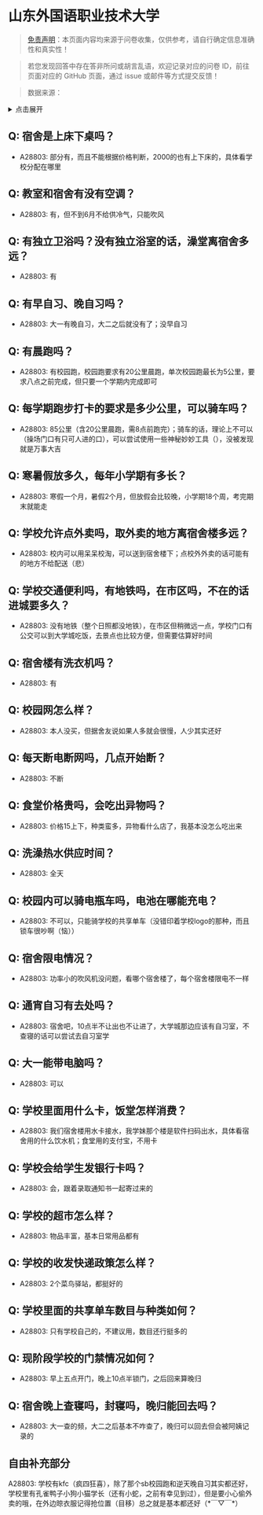 # 山东外国语职业技术大学

> [免责声明](https://colleges.chat/#_3)：本页面内容均来源于问卷收集，仅供参考，请自行确定信息准确性和真实性！

> 若您发现回答中存在答非所问或胡言乱语，欢迎记录对应的问卷 ID，前往页面对应的 GitHub 页面，通过 issue 或邮件等方式提交反馈！

> 数据来源：

<details><summary>点击展开</summary>
<ul>
<li>A28803: 3040563223@qq.com (2025 年 06 月)</li>
</ul>
</details>

## Q: 宿舍是上床下桌吗？

- A28803: 部分有，而且不能根据价格判断，2000的也有上下床的，具体看学校分配在哪里

## Q: 教室和宿舍有没有空调？

- A28803: 有，但不到6月不给供冷气，只能吹风

## Q: 有独立卫浴吗？没有独立浴室的话，澡堂离宿舍多远？

- A28803: 有

## Q: 有早自习、晚自习吗？

- A28803: 大一有晚自习，大二之后就没有了；没早自习

## Q: 有晨跑吗？

- A28803: 有校园跑，校园跑要求有20公里晨跑，单次校园跑最长为5公里，要求八点之前完成，但只要一个学期内完成即可

## Q: 每学期跑步打卡的要求是多少公里，可以骑车吗？

- A28803: 85公里（含20公里晨跑，需8点前跑完）；骑车的话，理论上不可以（操场门口有只可人进的口），可以尝试使用一些神秘妙妙工具（），没被发现就是万事大吉

## Q: 寒暑假放多久，每年小学期有多长？

- A28803: 寒假一个月，暑假2个月，但放假会比较晚，小学期18个周，考完期末就能走

## Q: 学校允许点外卖吗，取外卖的地方离宿舍楼多远？

- A28803: 校内可以用呆呆校淘，可以送到宿舍楼下；点校外外卖的话可能有的地方不给配送（悲）

## Q: 学校交通便利吗，有地铁吗，在市区吗，不在的话进城要多久？

- A28803: 没有地铁（整个日照都没地铁），在市区但稍微远一点，学校门口有公交可以到大学城吃饭，去景点也比较方便，但需要估算好时间

## Q: 宿舍楼有洗衣机吗？

- A28803: 有

## Q: 校园网怎么样？

- A28803: 本人没买，但据舍友说如果人多就会很慢，人少其实还好

## Q: 每天断电断网吗，几点开始断？

- A28803: 不断

## Q: 食堂价格贵吗，会吃出异物吗？

- A28803: 价格15上下，种类蛮多，异物看什么店了，我基本没怎么吃出来

## Q: 洗澡热水供应时间？

- A28803: 全天

## Q: 校园内可以骑电瓶车吗，电池在哪能充电？

- A28803: 不可以，只能骑学校的共享单车（没错印着学校logo的那种，而且锁车很吵啊（恼））

## Q: 宿舍限电情况？

- A28803: 功率小的吹风机没问题，看哪个宿舍楼了，每个宿舍楼限电不一样

## Q: 通宵自习有去处吗？

- A28803: 宿舍吧，10点半不让出也不让进了，大学城那边应该有自习室，不查寝的话可以尝试去自习室学

## Q: 大一能带电脑吗？

- A28803: 可以

## Q: 学校里面用什么卡，饭堂怎样消费？

- A28803: 我们宿舍楼用水卡接水，我学妹那个楼是软件扫码出水，具体看宿舍用的什么饮水机；食堂用的支付宝，不用卡

## Q: 学校会给学生发银行卡吗？

- A28803: 会，跟着录取通知书一起寄过来的

## Q: 学校的超市怎么样？

- A28803: 物品丰富，基本日常用品都有

## Q: 学校的收发快递政策怎么样？

- A28803: 2个菜鸟驿站，都挺好的

## Q: 学校里面的共享单车数目与种类如何？

- A28803: 只有学校自己的，不建议用，数目还行挺多的

## Q: 现阶段学校的门禁情况如何？

- A28803: 早上五点开门，晚上10点半锁门，之后回来算晚归

## Q: 宿舍晚上查寝吗，封寝吗，晚归能回去吗？

- A28803: 大一查的频，大二之后基本不咋查了，晚归可以回去但会被阿姨记录的

## 自由补充部分

A28803: 学校有kfc（疯四狂喜），除了那个sb校园跑和逆天晚自习其实都还好，学校里有孔雀鸭子小狗小猫学长（还有小蛇，之前有幸见到过），但是要小心偷外卖的哦，在外边晾衣服记得抢位置（目移）总之就是基本都还好（\*￣▽￣\*）